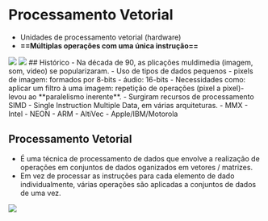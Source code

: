 # Processamento Vetorial

- Unidades de processamento vetorial (hardware)
- **==Múltiplas operações com uma única instrução==**

<img src="https://slideplayer.com/slide/6538578/23/images/6/Alternative+Model%3AVector+Processing.jpg">

<img src="https://www.ausairpower.net/XIMG/vector-1.png">
## Histórico
- Na década de 90, as plicações muldimedia (imagem, som, video) se popularizaram.
	- Uso de tipos de dados pequenos
		- pixels de imagem: formados por 8-bits
		- áudio: 16-bits
	- Necessidades como: aplicar um filtro à uma imagem: repetição de operações (pixel a pixel)- levou ao **paralelismo inerente**.
- Surgiram recursos de processamento SIMD - Single Instruction Multiple Data, em várias arquiteturas.
	- MMX - Intel
	- NEON - ARM
	- AltiVec - Apple/IBM/Motorola

## Processamento Vetorial

- É uma técnica de processamento de dados que envolve a realização de operações em conjuntos de dados oganizados em vetores / matrizes.
- Em vez de processar as instruções para cada elemento de dado individualmente, várias operações são aplicadas a conjuntos de dados de uma vez.

<img src="https://miro.medium.com/v2/1*VineM-3sao5qn76JYeWhMQ.png">